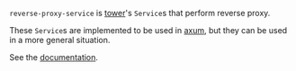 `reverse-proxy-service` is [tower](https://crates.io/crates/tower)'s `Service`s that perform reverse proxy.

These `Service`s are implemented to be used in [axum](https://crates.io/crates/axum), but they can be used in a more general situation.

See the [documentation](https://crates.io/crates/reverse-proxy-service).
